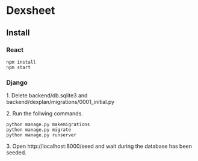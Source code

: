 # Dexsheet

## Install
### React
<code>npm install</code>
<br />
<code>npm start</code>
### Django
<p>1. Delete backend/db.sqlite3 and backend/dexplan/migrations/0001_initial.py</p>
<p>2. Run the follwing commands.</p>
<code>python manage.py makemigrations</code><br/>
<code>python manage.py migrate</code><br/>
<code>python manage.py runserver</code>
<p>3. Open http://localhost:8000/seed and wait during the database has been seeded.</p>
